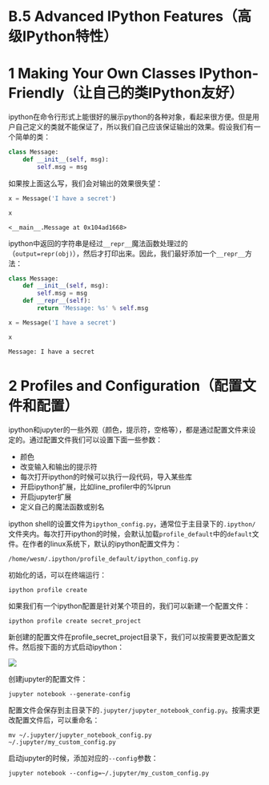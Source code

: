 
# B.5 Advanced IPython Features（高级IPython特性）

# 1 Making Your Own Classes IPython-Friendly（让自己的类IPython友好）

ipython在命令行形式上能很好的展示python的各种对象，看起来很方便。但是用户自己定义的类就不能保证了，所以我们自己应该保证输出的效果。假设我们有一个简单的类：


```python
class Message:
    def __init__(self, msg):
        self.msg = msg
```

如果按上面这么写，我们会对输出的效果很失望：


```python
x = Message('I have a secret')
```


```python
x
```




    <__main__.Message at 0x104ad1668>



ipython中返回的字符串是经过`__repr__`魔法函数处理过的（`output=repr(obj)`），然后才打印出来。因此，我们最好添加一个`__repr__`方法：


```python
class Message:
    def __init__(self, msg):
        self.msg = msg
    def __repr__(self):
        return 'Message: %s' % self.msg
```


```python
x = Message('I have a secret')
```


```python
x
```




    Message: I have a secret



# 2 Profiles and Configuration（配置文件和配置）

ipython和jupyter的一些外观（颜色，提示符，空格等），都是通过配置文件来设定的。通过配置文件我们可以设置下面一些参数：

- 颜色
- 改变输入和输出的提示符
- 每次打开ipython的时候可以执行一段代码，导入某些库
- 开启ipython扩展，比如line_profiler中的%lprun
- 开启jupyter扩展
- 定义自己的魔法函数或别名

ipython shell的设置文件为`ipython_config.py`，通常位于主目录下的`.ipython/`文件夹内。每次打开ipython的时候，会默认加载`profile_default`中的`default`文件。在作者的linux系统下，默认的ipython配置文件为：

`/home/wesm/.ipython/profile_default/ipython_config.py`

初始化的话，可以在终端运行：

`ipython profile create`

如果我们有一个ipython配置是针对某个项目的，我们可以新建一个配置文件：

    ipython profile create secret_project
    
新创建的配置文件在profile_secret_project目录下，我们可以按需要更改配置文件。然后按下面的方式启动ipython：

![](http://oydgk2hgw.bkt.clouddn.com/pydata-book/v4ugs.png)

创建jupyter的配置文件：

    jupyter notebook --generate-config
    
配置文件会保存到主目录下的`.jupyter/jupyter_notebook_config.py`。按需求更改配置文件后，可以重命名：

    mv ~/.jupyter/jupyter_notebook_config.py ~/.jupyter/my_custom_config.py

启动jupyter的时候，添加对应的`--config`参数：

    jupyter notebook --config=~/.jupyter/my_custom_config.py
